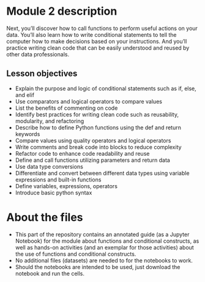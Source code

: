 # Module 2 description

Next, you’ll discover how to call functions to perform useful actions on your data. You’ll also learn how to write conditional statements to tell the computer how to make decisions based on your instructions. And you’ll practice writing clean code that can be easily understood and reused by other data professionals.

## Lesson objectives
* Explain the purpose and logic of conditional statements such as if, else, and elif
* Use comparators and logical operators to compare values
* List the benefits of commenting on code
* Identify best practices for writing clean code such as reusability, modularity, and refactoring
* Describe how to define Python functions using the def and return keywords
* Compare values using quality operators and logical operators
* Write comments and break code into blocks to reduce complexity
* Refactor code to enhance code readability and reuse
* Define and call functions utilizing parameters and return data
* Use data type conversions
* Differentiate and convert between different data types using variable expressions and built-in functions
* Define variables, expressions, operators
* Introduce basic python syntax

# About the files

* This part of the repository contains an annotated guide (as a Jupyter Notebook) for the module about functions and conditional constructs, as well as hands-on activities (and an exemplar for those activities) about the use of functions and conditional constructs.
* No additional files (datasets) are needed to for the notebooks to work.
* Should the notebooks are intended to be used, just download the notebook and run the cells.
